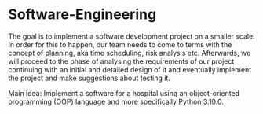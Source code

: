# Software-Engineering

The goal is to implement a software development project on a smaller scale. In order for this to happen, our team needs to come to terms with the concept of planning, aka time scheduling, risk analysis etc. Afterwards, we will proceed to the phase of analysing the requirements of our project continuing with an initial and detailed design of it and eventually implement the project and make suggestions about testing it.

Main idea: Implement a software for a hospital using an object-oriented programming (OOP) language and more specifically Python 3.10.0.
